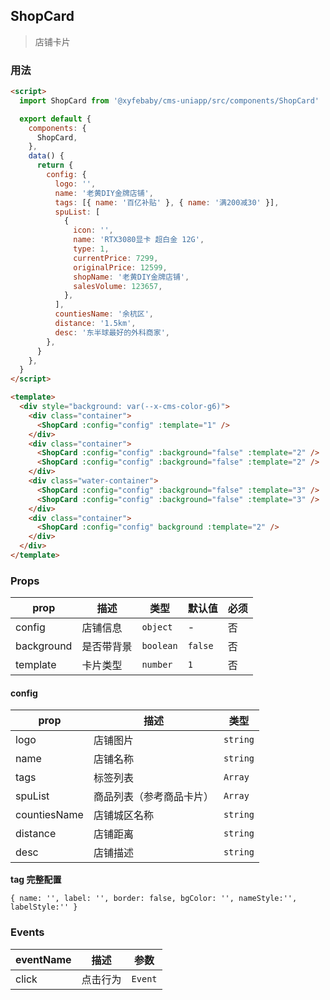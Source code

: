 ## ShopCard

> 店铺卡片

### 用法

```html
<script>
  import ShopCard from '@xyfebaby/cms-uniapp/src/components/ShopCard'

  export default {
    components: {
      ShopCard,
    },
    data() {
      return {
        config: {
          logo: '',
          name: '老黄DIY金牌店铺',
          tags: [{ name: '百亿补贴' }, { name: '满200减30' }],
          spuList: [
            {
              icon: '',
              name: 'RTX3080显卡 超白金 12G',
              type: 1,
              currentPrice: 7299,
              originalPrice: 12599,
              shopName: '老黄DIY金牌店铺',
              salesVolume: 123657,
            },
          ],
          countiesName: '余杭区',
          distance: '1.5km',
          desc: '东半球最好的外科商家',
        },
      }
    },
  }
</script>

<template>
  <div style="background: var(--x-cms-color-g6)">
    <div class="container">
      <ShopCard :config="config" :template="1" />
    </div>
    <div class="container">
      <ShopCard :config="config" :background="false" :template="2" />
      <ShopCard :config="config" :background="false" :template="2" />
    </div>
    <div class="water-container">
      <ShopCard :config="config" :background="false" :template="3" />
      <ShopCard :config="config" :background="false" :template="3" />
    </div>
    <div class="container">
      <ShopCard :config="config" background :template="2" />
    </div>
  </div>
</template>
```

### Props

| prop       | 描述       | 类型      | 默认值  | 必须 |
| ---------- | ---------- | --------- | ------- | ---- |
| config     | 店铺信息   | `object`  | -       | 否   |
| background | 是否带背景 | `boolean` | `false` | 否   |
| template   | 卡片类型   | `number`  | `1`     | 否   |

#### config

| prop         | 描述                     | 类型     |
| ------------ | ------------------------ | -------- |
| logo         | 店铺图片                 | `string` |
| name         | 店铺名称                 | `string` |
| tags         | 标签列表                 | `Array`  |
| spuList      | 商品列表（参考商品卡片） | `Array`  |
| countiesName | 店铺城区名称             | `string` |
| distance     | 店铺距离                 | `string` |
| desc         | 店铺描述                 | `string` |

**tag 完整配置**

```
{ name: '', label: '', border: false, bgColor: '', nameStyle:'', labelStyle:'' }
```

### Events

| eventName | 描述     | 参数    |
| --------- | -------- | ------- |
| click     | 点击行为 | `Event` |
